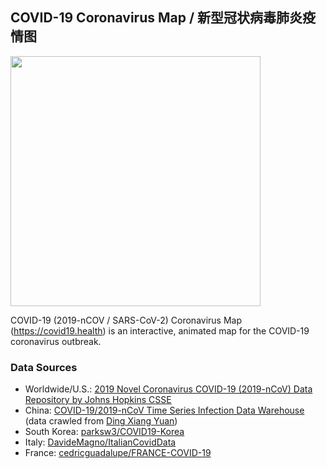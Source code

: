 ## COVID-19 Coronavirus Map / 新型冠状病毒肺炎疫情图

<img src="https://raw.githubusercontent.com/stevenliuyi/covid19/master/public/cover.png" width="400" />

COVID-19 (2019-nCOV / SARS-CoV-2) Coronavirus Map (https://covid19.health) is an interactive, animated map for the COVID-19 coronavirus outbreak.

### Data Sources
- Worldwide/U.S.: [2019 Novel Coronavirus COVID-19 (2019-nCoV) Data Repository by Johns Hopkins CSSE](https://github.com/CSSEGISandData/COVID-19)
- China: [COVID-19/2019-nCoV Time Series Infection Data Warehouse](https://github.com/BlankerL/DXY-COVID-19-Data) (data crawled from [Ding Xiang Yuan](https://ncov.dxy.cn/ncovh5/view/pneumonia))
- South Korea: [parksw3/COVID19-Korea](https://github.com/parksw3/COVID19-Korea)
- Italy: [DavideMagno/ItalianCovidData](https://github.com/DavideMagno/ItalianCovidData)
- France: [cedricguadalupe/FRANCE-COVID-19](https://github.com/cedricguadalupe/FRANCE-COVID-19)